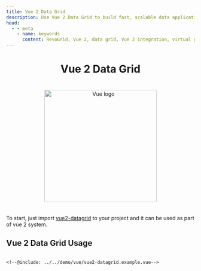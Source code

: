 ```yaml
---
title: Vue 2 Data Grid
description: Use Vue 2 Data Grid to build fast, scalable data applications with support for virtual rows and columns.
head:
  - - meta
    - name: keywords
      content: RevoGrid, Vue 2, data grid, Vue 2 integration, virtual grid, virtual rows, virtual columns, reactive data grid, Vue data grid, Vue 2 grid example, grid performance, large data sets, customizable grid
---
```



<div style="text-align: center">


# Vue 2 Data Grid

<img src="/vuejs.svg" alt="Vue logo" width="300" height="300" style="margin: 20px auto;" />

</div>



To start, just import [vue2-datagrid](https://www.npmjs.com/package/@revolist/vue-datagrid) to your project and it can be used as part of vue 2 system.

<!--@include: ./_install.md-->

## Vue 2 Data Grid Usage

```vue

<!--@include: ../../demo/vue/vue2-datagrid.example.vue-->

```

<!--@include: ../../demo/vue/vue2-datagrid.md-->


<!--@include: ./_examples.md-->
